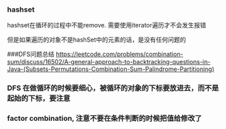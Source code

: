 ### hashset
hashset在循环的过程中不能remove.
需要使用iterator遍历才不会发生报错

但是如果遍历的对象不是hashSet中的元素的话，是没有任何问题的

###DFS问题总结
https://leetcode.com/problems/combination-sum/discuss/16502/A-general-approach-to-backtracking-questions-in-Java-(Subsets-Permutations-Combination-Sum-Palindrome-Partitioning)

### DFS 在做循环的时候要细心，被循环的对象的下标要放进去，而不是起始的下标，要注意

### factor combination, 注意不要在条件判断的时候把值给修改了

